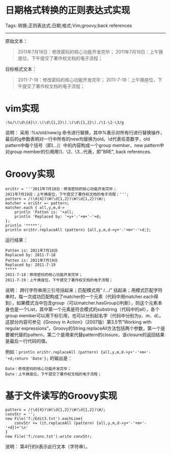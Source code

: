 # 日期格式转换的正则表达式实现
Tags: 转换;正则表达式;日期;格式;Vim;groovy;back references

------

原始文本：

> 2011年7月18日：修改密码的核心功能开发完毕；
> 2011年7月19日：上午换座位，下午提交了著作权文档的电子流程；

目标格式文本：

> 2011-7-18：修改密码的核心功能开发完毕；
> 2011-7-19：上午换座位，下午提交了著作权文档的电子流程；

# vim实现
 
    :%s/\(\d\{4}\).\(\d\{1,2}\).\(\d\{1,2}\)./\1-\2-\3/g 

说明： 采用 :%s/old/new/g 命令进行替换，其中%表示对所有行进行替换操作，最后的g参数表明对一行中所有的new均替换为old。\d代表任意数字，old pattern中每个括号（即\(...\)）中的内容构成一个group member，new pattern中对group member的引用用\1、\2、\3...代表，即"BRE", back references.

# Groovy实现
 
    oriStr = '''2011年7月18日：修改密码的核心功能开发完毕； 
    2011年7月19日：上午换座位，下午提交了著作权文档的电子流程；'''; 
    pattern = /(\d{4})\W(\d{1,2})\W(\d{1,2})\W/; 
    matcher = oriStr =~ pattern; 
    matcher.each { all,y,m,d-> 
        println 'Patten is: '+all; 
        println 'Replaced by: '+y+'-'+m+'-'+d; 
    }; 
    println '*****'; 
    println oriStr.replaceAll (pattern) {all,y,m,d->y+'-'+m+'-'+d;}; 

运行结果：

    Patten is: 2011年7月18日 
    Replaced by: 2011-7-18 
    Patten is: 2011年7月19日 
    Replaced by: 2011-7-19 
    ***** 
    2011-7-18：修改密码的核心功能开发完毕； 
    2011-7-19：上午换座位，下午提交了著作权文档的电子流程； 

说明： 跨行字符串用三引号括起来；匹配模式用“ /.../” 括起来；用模式匹配字符串时，每一次成功匹配构成了matcher的一个元素（代码中用matcher.each得到），如果模式当中包含group（可以matcher.hasGroup()判断），则这个元素本身也是一个List，其中第一个元素是符合模式的substring（代码中的all），各个group member可以用下标引用，也可以分别起名字（代码中分别为y、m、d）。这部分内容可参见《Groovy in Action》（2007版）第3.5节“Working with regular expressions”。Groovy的String.replaceAll方法包括两个参数，第一个是要被代替的pattern，第二个是用来代替pattern的closure，该closure的返回结果是最后一行代码的值。

例如：`println oriStr.replaceAll (pattern) {all,y,m,d->y+'-'+m+'-'+d;return 'Date'};` 的输出是：

    Date：修改密码的核心功能开发完毕； 
    Date：上午换座位，下午提交了著作权文档的电子流程； 

# 基于文件读写的Groovy实现 

    pattern = /(\d{4})\W(\d{1,2})\W(\d{1,2})\W/; 
    convStr = ''; 
    new File('f:/Edit3.txt').eachLine{ 
        convStr += (it.replaceAll (pattern) {all,y,m,d->y+'-'+m+'-'+d})+'\n' 
    } 
    new File('f:/conv.txt').write convStr; 

说明： 第4行的it表示此行文本（字符串）。
